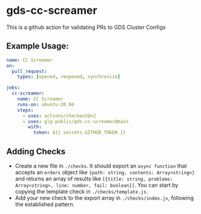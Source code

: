 # gds-cc-screamer
This is a github action for validating PRs to GDS Cluster Configs

## Example Usage:

```yml
name: CC Screamer
on:
  pull_request:
    types: [opened, reopened, synchronize]

jobs:
  cc-screamer:
    name: CC Screamer
    runs-on: ubuntu-20.04
    steps:
      - uses: actions/checkout@v2
      - uses: glg-public/gds-cc-screamer@main
        with:
          token: ${{ secrets.GITHUB_TOKEN }}
```

## Adding Checks

- Create a new file in `./checks`. It should export an `async function` that accepts an `orders` object like `{path: string, contents: Array<string>}` and returns an array of results like `[{title: string, problems: Array<string>, line: number, fail: boolean}]`. You can start by copying the template check in `./checks/template.js`.
- Add your new check to the export array in `./checks/index.js`, following the established pattern.